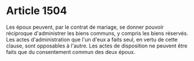 # Article 1504

Les époux peuvent, par le contrat de mariage, se donner pouvoir réciproque d'administrer les biens communs, y compris les biens réservés.   Les actes d'administration que l'un d'eux a faits seul, en vertu de cette clause, sont opposables à l'autre.   Les actes de disposition ne peuvent être faits que du consentement commun des deux époux.